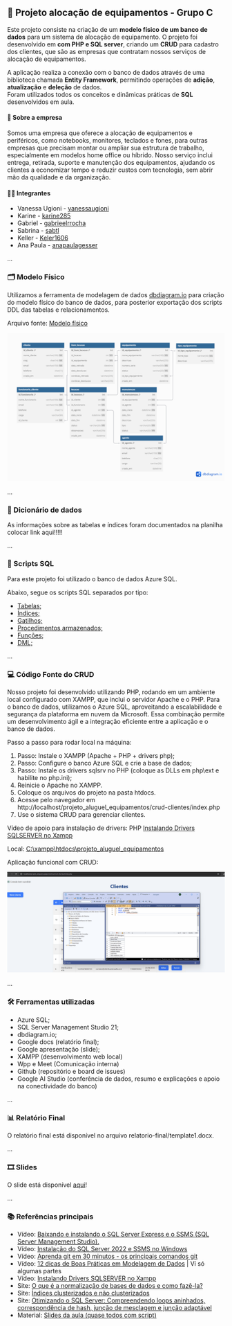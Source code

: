 ## 📁 Projeto alocação de equipamentos - Grupo C

Este projeto consiste na criação de um **modelo físico de um banco de dados** para um sistema de alocação de equipamento. O projeto foi desenvolvido em **com PHP e SQL server**, criando um **CRUD** para cadastro dos clientes, que são as empresas que contratam nossos serviços de alocação de equipamentos.  

A aplicação realiza a conexão com o banco de dados através de uma biblioteca chamada **Entity Framework**, permitindo operações de **adição**, **atualização** e **deleção** de dados.  
Foram utilizados todos os conceitos e dinâmicas práticas de **SQL** desenvolvidos em aula.

#### 🏢 Sobre a empresa

Somos uma empresa que oferece a alocação de equipamentos e periféricos, como notebooks, monitores, teclados e fones, para outras empresas que precisam montar ou ampliar sua estrutura de trabalho, especialmente em modelos home office ou híbrido. Nosso serviço inclui entrega, retirada, suporte e manutenção dos equipamentos, ajudando os clientes a economizar tempo e reduzir custos com tecnologia, sem abrir mão da qualidade e da organização.

#### 👨‍💻 Integrantes

- Vanessa Ugioni - [vanessaugioni](https://github.com/vanessaugioni)  
- Karine - [karine285](https://github.com/karine285)  
- Gabriel - [gabrieelrrocha](https://github.com/gabrieelrrocha)  
- Sabrina - [sabtl](https://github.com/sabtl)  
- Keller - [Keler1606](https://github.com/Keler1606)  
- Ana Paula - [anapaulagesser](https://github.com/anapaulagesser)  

...

### 🗂 Modelo Físico

Utilizamos a ferramenta de modelagem de dados [dbdiagram.io](https://dbdiagram.io/d/683e357061dc3bf08d3ad679) para criação do modelo físico do banco de dados, para posterior exportação dos scripts DDL das tabelas e relacionamentos.

Arquivo fonte: [Modelo físico](https://dbdiagram.io/d/683e357061dc3bf08d3ad679)

![alt text](image.png)

...

### 📖 Dicionário de dados

As informações sobre as tabelas e índices foram documentados na planilha colocar link aqui!!!!!

...

### 💾 Scripts SQL

Para este projeto foi utilizado o banco de dados Azure SQL. 

Abaixo, segue os scripts SQL separados por tipo:

- [Tabelas;](https://github.com/vanessaugioni/projeto_aluguel_equipamentos/tree/main/scripts/ddl/tabelas)
- [Índices;](https://github.com/vanessaugioni/projeto_aluguel_equipamentos/tree/main/scripts/ddl/indices)
- [Gatilhos;](https://github.com/vanessaugioni/projeto_aluguel_equipamentos/tree/main/scripts/ddl/gatilhos)
- [Procedimentos armazenados;](https://github.com/vanessaugioni/projeto_aluguel_equipamentos/tree/main/scripts/ddl/procedimentos-armazenados)
- [Funções;](https://github.com/vanessaugioni/projeto_aluguel_equipamentos/tree/main/scripts/ddl/funcoes)
- [DML;](https://github.com/vanessaugioni/projeto_aluguel_equipamentos/tree/main/scripts/dml)

...

### 💻 Código Fonte do CRUD

Nosso projeto foi desenvolvido utilizando PHP, rodando em um ambiente local configurado com XAMPP, que inclui o servidor Apache e o PHP. Para o banco de dados, utilizamos o Azure SQL, aproveitando a escalabilidade e segurança da plataforma em nuvem da Microsoft. Essa combinação permite um desenvolvimento ágil e a integração eficiente entre a aplicação e o banco de dados.

Passo a passo para rodar local na máquina: 

1. Passo: Instale o XAMPP (Apache + PHP + drivers php); 
2. Passo: Configure o banco Azure SQL e crie a base de dados; 
3. Passo: Instale os drivers sqlsrv no PHP (coloque as DLLs em php\ext e habilite no php.ini); 
4. Reinicie o Apache no XAMPP.
5. Coloque os arquivos do projeto na pasta htdocs.
6. Acesse pelo navegador em http://localhost/projeto_aluguel_equipamentos/crud-clientes/index.php
7. Use o sistema CRUD para gerenciar clientes.

Vídeo de apoio para instalação de drivers: PHP [Instalando Drivers SQLSERVER no Xampp](https://www.youtube.com/watch?v=1XMpFd3WgaQ)

Local: [C:\xampp\htdocs\projeto_aluguel_equipamentos](http://localhost/projeto_aluguel_equipamentos/crud-clientes/index.php)

Aplicação funcional com CRUD:

![alt text](uso_CRUD.gif)

...

### 🛠️ Ferramentas utilizadas

- Azure SQL;
- SQL Server Management Studio 21; 
- dbdiagram.io; 
- Google docs (relatório final); 
- Google apresentação (slide); 
- XAMPP (desenvolvimento web local)
- Wpp e Meet (Comunicação interna)
- Github (repositório e board de issues)
- Google AI Studio (conferência de dados, resumo e explicações e apoio na conectividade do banco)

...

### 📊 Relatório Final 
O relatório final está disponível no arquivo relatorio-final/template1.docx.

...

### 🎞️ Slides
O slide está disponível [aqui](https://docs.google.com/presentation/d/1xlzyd3S4egT4qjUBe42yQEdRWt5Wgvsq7QVuaO2WYNE/edit?usp=sharing)!

...

### 📚 Referências principais

- Vídeo: [Baixando e instalando o SQL Server Express e o SSMS (SQL Server Management Studio).](https://www.youtube.com/watch?v=BwnemvVholw&list=PLW83fkbt3BqmKH24X2ssolU1nWwIl-DUa)
- Vídeo: [Instalação do SQL Server 2022 e SSMS no Windows](https://www.youtube.com/watch?v=QOXiRS1yWhE)
- Vídeo: [Aprenda git em 30 minutos - os principais comandos git](https://www.youtube.com/watch?v=Zwv9qRyVeU4)
- Vídeo: [12 dicas de Boas Práticas em Modelagem de Dados](https://www.youtube.com/watch?v=ppA649f48e8) | Ví só algumas partes
- Vídeo: [Instalando Drivers SQLSERVER no Xampp](https://www.youtube.com/watch?v=1XMpFd3WgaQ)
- Site: [O que é a normalização de bases de dados e como fazê-la?](https://ebaconline.com.br/blog/normalizacao-de-bases-de-dados)
- Site: [Índices clusterizados e não clusterizados](https://learn.microsoft.com/pt-br/sql/relational-databases/indexes/clustered-and-nonclustered-indexes-described?view=sql-server-ver17)
- Site: [Otimizando o SQL Server: Compreendendo loops aninhados, correspondência de hash, junção de mesclagem e junção adaptável](https://rafaelrampineli.medium.com/optimizing-sql-server-joins-understanding-nested-loops-hash-match-merge-join-and-adaptive-join-5ba57fcf6ec3)
- Material: [Slides da aula (quase todos com script)](https://www1.satc.edu.br/portais/alunos/index.php/conteudos/exibir_conteudo?i_classe=MkY1RGtuRjB6ekwzaWI5Nzd6djc3dlNSQjRYbjhZSlJaN3REblR6cFRLV08vMTBZWkJ4TlQvSURuTmFVOEF5Y1ZUZjJVTUpLR1pxcTBMK2pHN1MxUXc9PQ==&i_conteudo=em9DTTdFLzh3RVVuVmtnbFpZN0tRL3oxT1psc215ZFppNXU4dk9jQ2lVRlcxOFlZejQzMklHM1pGQ0VJTW1ZWlRwUnlhZXRwTzBxblovSDMwUU9SakE9PQ==)
